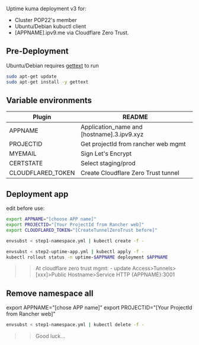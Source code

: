 Uptime kuma deployment v3 for:

- Cluster POP22's member
- Ubuntu/Debian kubuctl client
- [APPNAME].ipv9.me via Cloudflare Zero Trust.

## Pre-Deployment
Ubuntu/Debian requires [gettext](https://zoomadmin.com/HowToInstall/UbuntuPackage/gettext) to run

```sh
sudo apt-get update
sudo apt-get install -y gettext
```

## Variable environments
| Plugin | README |
| ------ | ------ |
| APPNAME | Application_name and [hostname].3.ipv9.xyz |
| PROJECTID | Get projectId from rancher web mgmt |
| MYEMAIL | Sign Let's Encrypt |
| CERTSTATE | Select staging/prod |
| CLOUDFLARED_TOKEN | Create Cloudflare Zero Trust tunnel |

## Deployment app
edit before use:

```sh
export APPNAME="[choose APP name]"
export PROJECTID="[Your ProjectId from Rancher web]"
export CLOUDFLARED_TOKEN="[CreateTunnelZeroTrust before]"
```

```sh
envsubst < step1-namespace.yml | kubectl create -f -
```

```sh
envsubst < step2-uptime-app.yml | kubectl apply -f - 
kubectl rollout status -n uptime-$APPNAME deployment $APPNAME
```
>> At cloudflare zero trust mgmt:
    - update Access>Tunnels>[xxx]>Public Hostname>Service HTTP {APPNAME}:3001

## Remove namespace all
export APPNAME="[chose APP name]"
export PROJECTID="[Your ProjectId from Rancher web]"

```sh
envsubst < step1-namespace.yml | kubectl delete -f -
```
>> Good luck...
